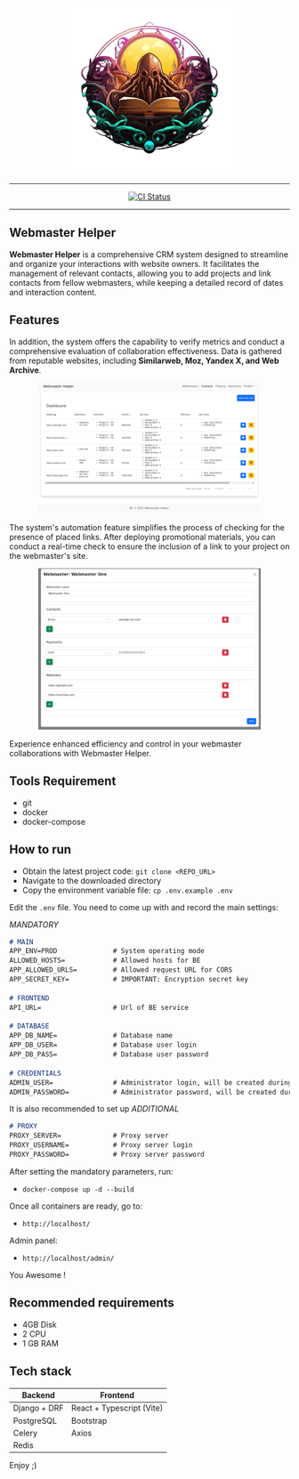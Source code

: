 <p align="center">
    <img width="300" height="300" src="media/logo.png" />
</p>

<hr />

<p align="center">
	<a href="https://github.com/alexmudrak/webmaster-helper/actions/workflows/ci-backend.yaml" target="_blank">
    <img src="https://github.com/alexmudrak/webmaster-helper/actions/workflows/ci-backend.yaml/badge.svg?branch=master" alt="CI Status">
	</a>
</p>

<hr />

## Webmaster Helper

**Webmaster Helper** is a comprehensive CRM system designed to streamline and
organize your interactions with website owners. It facilitates the management
of relevant contacts, allowing you to add projects and link contacts from
fellow webmasters, while keeping a detailed record of dates and interaction
content.

## Features

In addition, the system offers the capability to verify metrics and conduct a
comprehensive evaluation of collaboration effectiveness. Data is gathered from
reputable websites, including __Similarweb, Moz, Yandex X, and Web Archive__.

<p align="center">
    <img width="400" src="media/feat_1.png" />
</p>

The system's automation feature simplifies the process of checking for the
presence of placed links. After deploying promotional materials, you can
conduct a real-time check to ensure the inclusion of a link to your project on
the webmaster's site.

<p align="center">
    <img width="400" src="media/feat_2.png" />
</p>

Experience enhanced efficiency and control in your webmaster collaborations
with Webmaster Helper.

## Tools Requirement

- git
- docker
- docker-compose

## How to run

- Obtain the latest project code: `git clone <REPO_URL>`
- Navigate to the downloaded directory
- Copy the environment variable file: `cp .env.example .env`

Edit the `.env` file. You need to come up with and record the main settings:

_MANDATORY_
```markdown
# MAIN
APP_ENV=PROD              # System operating mode
ALLOWED_HOSTS=            # Allowed hosts for BE
APP_ALLOWED_URLS=         # Allowed request URL for CORS
APP_SECRET_KEY=           # IMPORTANT: Encryption secret key

# FRONTEND
API_URL=                  # Url of BE service

# DATABASE
APP_DB_NAME=              # Database name
APP_DB_USER=              # Database user login
APP_DB_PASS=              # Database user password

# CREDENTIALS
ADMIN_USER=               # Administrator login, will be created during installation
ADMIN_PASSWORD=           # Administrator password, will be created during installation
```

It is also recommended to set up
_ADDITIONAL_
```markdown
# PROXY
PROXY_SERVER=             # Proxy server
PROXY_USERNAME=           # Proxy server login
PROXY_PASSWORD=           # Proxy server password
```

After setting the mandatory parameters, run:
- `docker-compose up -d --build`

Once all containers are ready, go to:

- `http://localhost/`

Admin panel:

- `http://localhost/admin/`

You Awesome !

## Recommended requirements

- 4GB Disk
- 2 CPU
- 1 GB RAM

## Tech stack

| Backend | Frontend |
|---------|----------|
| Django + DRF | React + Typescript (Vite) |
| PostgreSQL |Bootstrap  |
| Celery | Axios  |
| Redis  |        |

Enjoy ;)
